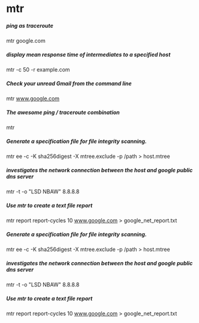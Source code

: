# mtr

##### ping as traceroute

   mtr  google.com

##### display mean response time of intermediates to a specified host

   mtr  -c 50 -r example.com

##### Check your unread Gmail from the command line

   mtr  www.google.com

##### The awesome ping / traceroute combination

   mtr  <URL>

##### Generate a specification file for file integrity scanning.

   mtr ee -c -K sha256digest -X mtree.exclude -p /path > host.mtree

##### investigates the network connection between the host and google public dns server

   mtr  -t -o "LSD NBAW" 8.8.8.8

##### Use mtr to create a text file report

   mtr  report report-cycles 10 www.google.com > google_net_report.txt

##### Generate a specification file for file integrity scanning.

   mtr ee -c -K sha256digest -X mtree.exclude -p /path > host.mtree

##### investigates the network connection between the host and google public dns server

   mtr  -t -o "LSD NBAW" 8.8.8.8

##### Use mtr to create a text file report

   mtr  report report-cycles 10 www.google.com > google_net_report.txt
